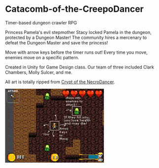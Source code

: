 # Catacomb-of-the-CreepoDancer
Timer-based dungeon crawler RPG

Princess Pamela's evil stepmother Stacy locked Pamela in the dungeon, protected by a Dungeon Master! The community hires a mercenary to defeat the Dungeon Master and save the princess!

Move with arrow keys before the timer runs out! Every time you move, enemies move on a specific pattern.

Created in Unity for Game Design class. Our team of three included Clark Chambers, Molly Sulcer, and me.

All art is totally ripped from [Crypt of the NecroDancer](https://braceyourselfgames.com/crypt-of-the-necrodancer/).

![](https://github.com/tjcouch1/Catacomb-of-the-CreepoDancer/blob/master/catacombofthecreepodancer.gif)